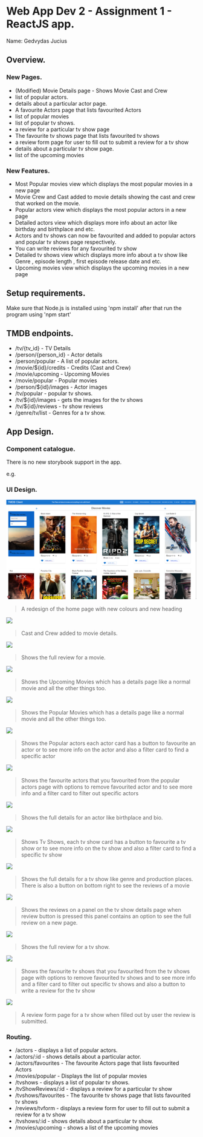 # Web App Dev 2 - Assignment 1 - ReactJS app.

Name: Gedvydas Jucius

## Overview.

### New Pages.

+ (Modified) Movie Details page - Shows Movie Cast and Crew
+ list of popular actors.
+ details about a particular actor page.
+ A favourite Actors page that lists favourited Actors
+ list of popular movies
+ list of popular tv shows.
+ a review for a particular tv show page
+ The favourite tv shows page that lists favourited tv shows
+ a review form page for user to fill out to submit a review for a tv show
+ details about a particular tv show page.
+ list of the upcoming movies

### New Features.

+ Most Popular movies view which displays the most popular movies in a new page
+ Movie Crew and Cast added to movie details showing the cast and crew that worked on the movie.
+ Popular actors view which displays the most popular actors in a new page
+ Detailed actors view which displays more info about an actor like birthday and birthplace and etc.
+ Actors and tv shows can now be favourited and added to popular actors and popular tv shows page respectively.
+ You can write reviews for any favourited tv show
+ Detailed tv shows view which displays more info about a tv show like Genre , episode length , first episode release date and etc.
+ Upcoming movies view which displays the upcoming movies in a new page

## Setup requirements.

Make sure that Node.js is installed using 'npm install' after that run the program using 'npm start'

## TMDB endpoints.

+ /tv/{tv_id} - TV Details
+ /person/{person_id} - Actor details
+ /person/popular - A list of popular actors.
+ /movie/${id}/credits - Credits (Cast and Crew) 
+ /movie/upcoming - Upcoming Movies
+ /movie/popular - Popular movies
+ /person/${id}/images - Actor images
+ /tv/popular - popular tv shows. 
+ /tv/${id}/images - gets the images for the tv shows
+ /tv/${id}/reviews - tv show reviews
+ /genre/tv/list - Genres for a tv show.

## App Design.

### Component catalogue.

There is no new storybook support in the app.

e.g.

### UI Design.



![ ](/src/images/home.png)

>A redesign of the home page with new colours and new heading

![ ](./images/moviedetails.png)

>Cast and Crew added to movie details.

![ ](./images/moviesfullreview.png)

>Shows the full review for a movie.

![ ](./images/upcomingmovies.png)

>Shows the Upcoming Movies which has a details page like a normal movie and all the other things too.

![ ](./images/popularmovies.png)

>Shows the Popular Movies which has a details page like a normal movie and all the other things too.

![ ](./images/popularactors.png)

>Shows the Popular actors each actor card has a button to favourite an actor or to see more info on the actor and also a filter card to find a specific actor

![ ](./images/favouriteactors.png)

>Shows the favourite actors that you favourited from the popular actors page with options to remove favourited actor and to see more info and a filter card to filter out specific actors

![ ](./images/actordetails.png)

>Shows the full details for an actor like birthplace and bio.

![ ](./images/tvshows.png)

>Shows Tv Shows, each tv show card has a button to favourite a tv show or to see more info on the tv show and also a filter card to find a specific tv show

![ ](./images/tvshowdetails.png)

>Shows the full details for a tv show like genre and production places. There is also a button on bottom right to see the reviews of a movie

![ ](./images/tvshowreviewpanel.png)

>Shows the reviews on a panel on the tv show details page when review button is pressed this panel contains an option to see the full review on a new page.

![ ](./images/tvshowfullreview.png)

>Shows the full review for a tv show.

![ ](./images/favouritetvshows.png)

>Shows the favourite tv shows that you favourited from the tv shows page with options to remove favourited tv shows and to see more info and a filter card to filter out specific tv shows and also a button to write a review for the tv show

![ ](./images/reviewform.png)

>A review form page for a tv show when filled out by user the review is submitted.



### Routing.

+ /actors - displays a list of popular actors.
+ /actors/:id - shows details about a particular actor.
+ /actors/favourites - The favourite Actors page that lists favourited Actors
+ /movies/popular - Displays the list of popular movies
+ /tvshows - displays a list of popular tv shows.
+ /tvShowReviews/:id - displays a review for a particular tv show
+ /tvshows/favourites - The favourite tv shows page that lists favourited tv shows
+ /reviews/tvform -  displays a review form for user to fill out to submit a review for a tv show
+ /tvshows/:id - shows details about a particular tv show.
+ /movies/upcoming - shows a list of the upcoming movies




